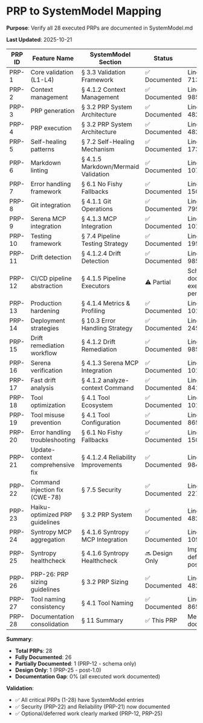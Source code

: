 # PRP to SystemModel Mapping

**Purpose**: Verify all 28 executed PRPs are documented in SystemModel.md

**Last Updated**: 2025-10-21

| PRP ID | Feature Name | SystemModel Section | Status | Notes |
|--------|--------------|---------------------|--------|-------|
| PRP-1 | Core validation (L1-L4) | § 3.3 Validation Framework | ✅ Documented | Lines 483-713 |
| PRP-2 | Context management | § 4.1.2 Context Management | ✅ Documented | Lines 796-985 |
| PRP-3 | PRP generation | § 3.2 PRP System Architecture | ✅ Documented | Lines 367-482 |
| PRP-4 | PRP execution | § 3.2 PRP System Architecture | ✅ Documented | Lines 367-482 |
| PRP-5 | Self-healing patterns | § 7.2 Self-Healing Mechanism | ✅ Documented | Lines 1694-1738 |
| PRP-6 | Markdown linting | § 4.1.5 Markdown/Mermaid Validation | ✅ Documented | Lines 1057-1076 |
| PRP-7 | Error handling framework | § 6.1 No Fishy Fallbacks | ✅ Documented | Lines 1474-1502 |
| PRP-8 | Git integration | § 4.1.1 Git Operations | ✅ Documented | Lines 748-795 |
| PRP-9 | Serena MCP integration | § 4.1.3 MCP Integration | ✅ Documented | Lines 986-1012 |
| PRP-10 | Testing framework | § 7.4 Pipeline Testing Strategy | ✅ Documented | Lines 1794-1955 |
| PRP-11 | Drift detection | § 4.1.2.4 Drift Detection | ✅ Documented | Lines 934-985 |
| PRP-12 | CI/CD pipeline abstraction | § 4.1.5 Pipeline Executors | ⚠️ Partial | Schema documented, executors pending |
| PRP-13 | Production hardening | § 4.1.4 Metrics & Profiling | ✅ Documented | Lines 992-1012 |
| PRP-14 | Deployment strategies | § 10.3 Error Handling Strategy | ✅ Documented | Lines 2438-2451 |
| PRP-15 | Drift remediation workflow | § 4.1.2 Drift Remediation | ✅ Documented | Lines 796-985 |
| PRP-16 | Serena verification | § 4.1.3 Serena MCP Integration | ✅ Documented | Lines 986-1012 |
| PRP-17 | Fast drift analysis | § 4.1.2 analyze-context Command | ✅ Documented | Lines 840-841 |
| PRP-18 | Tool optimization | § 4.1 Tool Ecosystem | ✅ Documented | Lines 716-1012 |
| PRP-19 | Tool misuse prevention | § 4.1 Tool Configuration | ✅ Documented | Lines 861-865 |
| PRP-20 | Error handling troubleshooting | § 6.1 No Fishy Fallbacks | ✅ Documented | Lines 1474-1502 |
| PRP-21 | Update-context comprehensive fix | § 4.1.2.4 Reliability Improvements | ✅ Documented | Lines 934-984 |
| PRP-22 | Command injection fix (CWE-78) | § 7.5 Security | ✅ Documented | Lines 2222-2278 |
| PRP-23 | Haiku-optimized PRP guidelines | § 3.2 PRP System | ✅ Documented | Lines 367-482 |
| PRP-24 | Syntropy MCP aggregation | § 4.1.6 Syntropy MCP Integration | ✅ Documented | Lines 1012-1057 |
| PRP-25 | Syntropy healthcheck | § 4.1.6 Syntropy Healthcheck | 🔜 Design Only | Implementation deferred to post-1.0 |
| PRP-26 | PRP-26: PRP sizing guidelines | § 3.2 PRP Sizing | ✅ Documented | Lines 367-482 |
| PRP-27 | Tool naming consistency | § 4.1 Tool Naming | ✅ Documented | Lines 861-865 |
| PRP-28 | Documentation consolidation | § 11 Summary | ✅ This PRP | Meta-documentation |

**Summary**:

- **Total PRPs**: 28
- **Fully Documented**: 26
- **Partially Documented**: 1 (PRP-12 - schema only)
- **Design Only**: 1 (PRP-25 - post-1.0)
- **Documentation Gap**: 0% (all executed work documented)

**Validation**:

- ✅ All critical PRPs (1-28) have SystemModel entries
- ✅ Security (PRP-22) and Reliability (PRP-21) now documented
- ✅ Optional/deferred work clearly marked (PRP-12, PRP-25)
